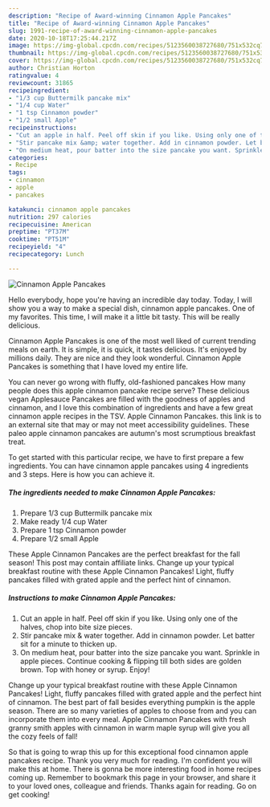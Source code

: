 ```yaml
---
description: "Recipe of Award-winning Cinnamon Apple Pancakes"
title: "Recipe of Award-winning Cinnamon Apple Pancakes"
slug: 1991-recipe-of-award-winning-cinnamon-apple-pancakes
date: 2020-10-18T17:25:44.217Z
image: https://img-global.cpcdn.com/recipes/5123560038727680/751x532cq70/cinnamon-apple-pancakes-recipe-main-photo.jpg
thumbnail: https://img-global.cpcdn.com/recipes/5123560038727680/751x532cq70/cinnamon-apple-pancakes-recipe-main-photo.jpg
cover: https://img-global.cpcdn.com/recipes/5123560038727680/751x532cq70/cinnamon-apple-pancakes-recipe-main-photo.jpg
author: Christian Horton
ratingvalue: 4
reviewcount: 31865
recipeingredient:
- "1/3 cup Buttermilk pancake mix"
- "1/4 cup Water"
- "1 tsp Cinnamon powder"
- "1/2 small Apple"
recipeinstructions:
- "Cut an apple in half. Peel off skin if you like. Using only one of the halves, chop into bite size pieces."
- "Stir pancake mix &amp; water together. Add in cinnamon powder. Let batter sit for a minute to thicken up."
- "On medium heat, pour batter into the size pancake you want. Sprinkle in apple pieces. Continue cooking &amp; flipping till both sides are golden brown. Top with honey or syrup. Enjoy!"
categories:
- Recipe
tags:
- cinnamon
- apple
- pancakes

katakunci: cinnamon apple pancakes 
nutrition: 297 calories
recipecuisine: American
preptime: "PT37M"
cooktime: "PT51M"
recipeyield: "4"
recipecategory: Lunch

---
```



![Cinnamon Apple Pancakes](https://img-global.cpcdn.com/recipes/5123560038727680/751x532cq70/cinnamon-apple-pancakes-recipe-main-photo.jpg)

Hello everybody, hope you're having an incredible day today. Today, I will show you a way to make a special dish, cinnamon apple pancakes. One of my favorites. This time, I will make it a little bit tasty. This will be really delicious.

Cinnamon Apple Pancakes is one of the most well liked of current trending meals on earth. It is simple, it is quick, it tastes delicious. It's enjoyed by millions daily. They are nice and they look wonderful. Cinnamon Apple Pancakes is something that I have loved my entire life.

You can never go wrong with fluffy, old-fashioned pancakes How many people does this apple cinnamon pancake recipe serve? These delicious vegan Applesauce Pancakes are filled with the goodness of apples and cinnamon, and I love this combination of ingredients and have a few great cinnamon apple recipes in the TSV. Apple Cinnamon Pancakes. this link is to an external site that may or may not meet accessibility guidelines. These paleo apple cinnamon pancakes are autumn&#39;s most scrumptious breakfast treat.


To get started with this particular recipe, we have to first prepare a few ingredients. You can have cinnamon apple pancakes using 4 ingredients and 3 steps. Here is how you can achieve it.

<!--inarticleads1-->

##### The ingredients needed to make Cinnamon Apple Pancakes:

1. Prepare 1/3 cup Buttermilk pancake mix
1. Make ready 1/4 cup Water
1. Prepare 1 tsp Cinnamon powder
1. Prepare 1/2 small Apple


These Apple Cinnamon Pancakes are the perfect breakfast for the fall season! This post may contain affiliate links. Change up your typical breakfast routine with these Apple Cinnamon Pancakes! Light, fluffy pancakes filled with grated apple and the perfect hint of cinnamon. 

<!--inarticleads2-->

##### Instructions to make Cinnamon Apple Pancakes:

1. Cut an apple in half. Peel off skin if you like. Using only one of the halves, chop into bite size pieces.
1. Stir pancake mix &amp; water together. Add in cinnamon powder. Let batter sit for a minute to thicken up.
1. On medium heat, pour batter into the size pancake you want. Sprinkle in apple pieces. Continue cooking &amp; flipping till both sides are golden brown. Top with honey or syrup. Enjoy!


Change up your typical breakfast routine with these Apple Cinnamon Pancakes! Light, fluffy pancakes filled with grated apple and the perfect hint of cinnamon. The best part of fall besides everything pumpkin is the apple season. There are so many varieties of apples to choose from and you can incorporate them into every meal. Apple Cinnamon Pancakes with fresh granny smith apples with cinnamon in warm maple syrup will give you all the cozy feels of fall! 

So that is going to wrap this up for this exceptional food cinnamon apple pancakes recipe. Thank you very much for reading. I'm confident you will make this at home. There is gonna be more interesting food in home recipes coming up. Remember to bookmark this page in your browser, and share it to your loved ones, colleague and friends. Thanks again for reading. Go on get cooking!
